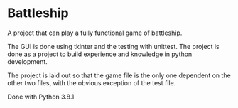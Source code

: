 # Battleship
A project that can play a fully functional game of battleship. 

The GUI is done using tkinter and the testing with unittest. The project is done as a project to build experience and knowledge in python development. 

The project is laid out so that the game file is the only one dependent on the other two files, with the obvious exception of the test file. 

Done with Python 3.8.1
